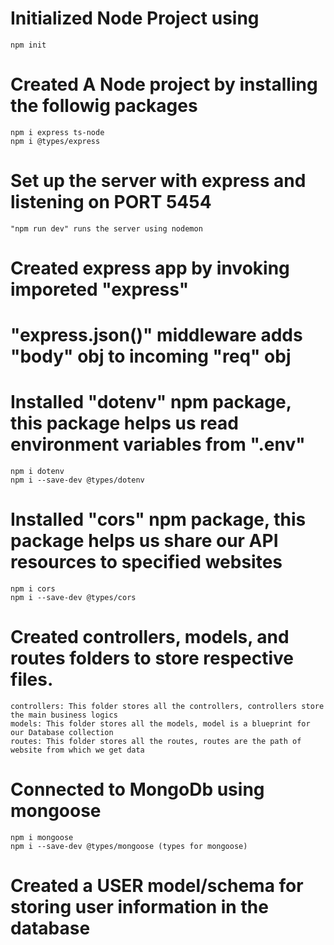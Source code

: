 # Initialized Node Project using

    npm init

# Created A Node project by installing the followig packages

    npm i express ts-node
    npm i @types/express

# Set up the server with express and listening on PORT 5454

    "npm run dev" runs the server using nodemon

# Created express app by invoking imporeted "express"

# "express.json()" middleware adds "body" obj to incoming "req" obj

# Installed "dotenv" npm package, this package helps us read environment variables from ".env"

    npm i dotenv
    npm i --save-dev @types/dotenv

# Installed "cors" npm package, this package helps us share our API resources to specified websites

    npm i cors
    npm i --save-dev @types/cors

# Created controllers, models, and routes folders to store respective files.

    controllers: This folder stores all the controllers, controllers store the main business logics
    models: This folder stores all the models, model is a blueprint for our Database collection
    routes: This folder stores all the routes, routes are the path of website from which we get data

# Connected to MongoDb using mongoose

    npm i mongoose
    npm i --save-dev @types/mongoose (types for mongoose)

# Created a USER model/schema for storing user information in the database

# 